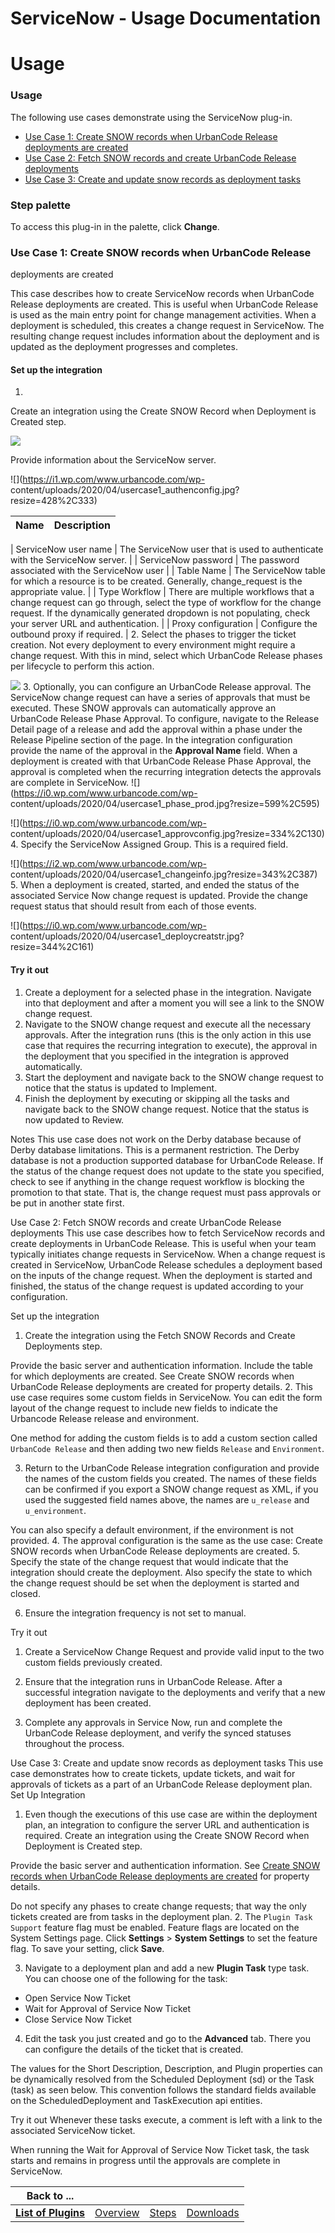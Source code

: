 
ServiceNow - Usage Documentation
================================

# Usage




### Usage




The following use cases demonstrate using the ServiceNow plug-in.
* [Use Case 1: Create SNOW records 
when UrbanCode Release deployments are created](#case1)
* [Use Case 2: Fetch SNOW records and create UrbanCode Release 
deployments](#case2)
* [Use Case 3: Create and update snow records as deployment tasks](#case3)


### Step palette


To 
access this plug-in in the palette, click **Change**.


### Use Case 1: Create SNOW records when UrbanCode Release 
deployments are created



This case describes how to create ServiceNow records when UrbanCode Release deployments are 
created. This is useful when UrbanCode Release is used as the main entry point for change management activities. When a 
deployment is scheduled, this creates a change request in ServiceNow. The resulting change request includes information 
about the deployment and is updated as the deployment progresses and completes.



#### Set up the integration


1. 
Create an integration using the Create SNOW Record when Deployment is Created step.  

  


![](https://i1.wp.com/www.urbancode.com/wp-content/uploads/2020/04/usercase1_intergrationtype-2.jpg?resize=502%2C149)
  


Provide information about the ServiceNow server.




![](https://i1.wp.com/www.urbancode.com/wp-
content/uploads/2020/04/usercase1_authenconfig.jpg?resize=428%2C333)



| Name | Description |
| --- | --- |
| 
ServiceNow user name | The ServiceNow user that is used to authenticate with the ServiceNow server. |
| ServiceNow 
password | The password associated with the ServiceNow user |
| Table Name | The ServiceNow table for which a resource 
is to be created. Generally, change\_request is the appropriate value. |
| Type Workflow | There are multiple workflows 
that a change request can go through, select the type of workflow for the change request. If the dynamically generated 
dropdown is not populating, check your server URL and authentication. |
| Proxy configuration | Configure the outbound 
proxy if required. |
2. Select the phases to trigger the ticket creation. Not every deployment to every environment 
might require a change request. With this in mind, select which UrbanCode Release phases per lifecycle to perform this 
action.  

![](https://i2.wp.com/www.urbancode.com/wp-content/uploads/2020/04/usercase1_phases.jpg?resize=598%2C187)
3. 
Optionally, you can configure an UrbanCode Release approval. The ServiceNow change request can have a series of 
approvals that must be executed. These SNOW approvals can automatically approve an UrbanCode Release Phase Approval. To 
configure, navigate to the Release Detail page of a release and add the approval within a phase under the Release 
Pipeline section of the page. In the integration configuration provide the name of the approval in the **Approval Name**
 field. When a deployment is created with that UrbanCode Release Phase Approval, the approval is completed when the 
recurring integration detects the approvals are complete in ServiceNow.
![](https://i0.wp.com/www.urbancode.com/wp-
content/uploads/2020/04/usercase1_phase_prod.jpg?resize=599%2C595)


![](https://i0.wp.com/www.urbancode.com/wp-
content/uploads/2020/04/usercase1_approvconfig.jpg?resize=334%2C130)
4. Specify the ServiceNow Assigned Group. This is a
 required field.

![](https://i2.wp.com/www.urbancode.com/wp-
content/uploads/2020/04/usercase1_changeinfo.jpg?resize=343%2C387)
5. When a deployment is created, started, and ended 
the status of the associated Service Now change request is updated. Provide the change request status that should result
 from each of those events.

![](https://i0.wp.com/www.urbancode.com/wp-
content/uploads/2020/04/usercase1_deploycreatstr.jpg?resize=344%2C161)


#### Try it out
1. Create a deployment for a 
selected phase in the integration.
Navigate into that deployment and after a moment you will see a link to the SNOW 
change request.
2. Navigate to the SNOW change request and execute all the necessary approvals. After the integration 
runs (this is the only action in this use case that requires the recurring integration to execute), the approval in the 
deployment that you specified in the integration is approved automatically.
3. Start the deployment and navigate back to
 the SNOW change request to notice that the status is updated to Implement.
4. Finish the deployment by executing or 
skipping all the tasks and navigate back to the SNOW change request. Notice that the status is now updated to Review.



Notes
This use case does not work on the Derby database because of Derby database limitations. This is a permanent 
restriction. The Derby database is not a production supported database for UrbanCode Release.
If the status of the 
change request does not update to the state you specified, check to see if anything in the change request workflow is 
blocking the promotion to that state. That is, the change request must pass approvals or be put in another state first.


Use Case 2: Fetch SNOW records and create UrbanCode Release deployments
This use case describes how to fetch 
ServiceNow records and create deployments in UrbanCode Release. This is useful when your team typically initiates change
 requests in ServiceNow. When a change request is created in ServiceNow, UrbanCode Release schedules a deployment based 
on the inputs of the change request. When the deployment is started and finished, the status of the change request is 
updated according to your configuration.

Set up the integration
1. Create the integration using the Fetch SNOW Records 
and Create Deployments step.

Provide the basic server and authentication information. Include the table for which 
deployments are created. See Create SNOW records when UrbanCode Release deployments are created for property details.
2.
 This use case requires some custom fields in ServiceNow. You can edit the form layout of the change request to include 
new fields to indicate the Urbancode Release release and environment.

One method for adding the custom fields is to add
 a custom section called `UrbanCode Release` and then adding two new fields `Release` and `Environment`.

3. Return to 
the UrbanCode Release integration configuration and provide the names of the custom fields you created. The names of 
these fields can be confirmed if you export a SNOW change request as XML, if you used the suggested field names above, 
the names are `u_release` and `u_environment`.

You can also specify a default environment, if the environment is not 
provided.
4. The approval configuration is the same as the use case: Create SNOW records when UrbanCode Release 
deployments are created.
5. Specify the state of the change request that would indicate that the integration should 
create the deployment. Also specify the state to which the change request should be set when the deployment is started 
and closed.

6. Ensure the integration frequency is not set to manual.

Try it out
1. Create a ServiceNow Change Request
 and provide valid input to the two custom fields previously created.

2. Ensure that the integration runs in UrbanCode 
Release.
After a successful integration navigate to the deployments and verify that a new deployment has been created.


3. Complete any approvals in Service Now, run and complete the UrbanCode Release deployment, and verify the synced 
statuses throughout the process.

Use Case 3: Create and update snow records as deployment tasks
This use case 
demonstrates how to create tickets, update tickets, and wait for approvals of tickets as a part of an UrbanCode Release 
deployment plan.
Set Up Integration
1. Even though the executions of this use case are within the deployment plan, an 
integration to configure the server URL and authentication is required. Create an integration using the Create SNOW 
Record when Deployment is Created step.

Provide the basic server and authentication information. See [Create SNOW 
records when UrbanCode Release deployments are 
created](https://www.urbancode.com/plugindoc/ibmucr/servicenow/7-2/usage/create-and-updat…deployment-tasks/) for 
property details.

Do not specify any phases to create change requests; that way the only tickets created are from tasks
 in the deployment plan.
2. The `Plugin Task Support` feature flag must be enabled. Feature flags are located on the 
System Settings page. Click **Settings** > **System Settings** to set the feature flag. To save your setting, click 
**Save**.

3. Navigate to a deployment plan and add a new
**Plugin Task** type task. You can choose one of the following
 for the task:
* Open Service Now Ticket
* Wait for Approval of Service Now Ticket
* Close Service Now Ticket



4. Edit
 the task you just created and go to the **Advanced** tab. There you can configure the details of the ticket that is 
created.

The values for the Short Description, Description, and Plugin properties can be dynamically resolved from the 
Scheduled Deployment (sd) or the Task (task) as seen below. This convention follows the standard fields available on the
 ScheduledDeployment and TaskExecution api entities.

Try it out
Whenever these tasks execute, a comment is left with a 
link to the associated ServiceNow ticket.

When running the Wait for Approval of Service Now Ticket task, the task 
starts and remains in progress until the approvals are complete in ServiceNow.



|Back to ...||||
| :---: | :---: | :---: | :---: |
|[**List of Plugins**](../../index.md)|[Overview](./overview.md)|[Steps](./steps.md)|[Downloads](./downloads.md)|
